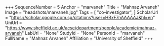 +++
SequenceNumber = 5
Anchor = "marvaneh"
Title = "Mahnaz Arvaneh"
Image = "headshots/marvaneh.jpg"
Tags = [ "co-investigator", ]
ScholarUrl = "https://scholar.google.com.sg/citations?user=HBxF7nAAAAAJ&hl=en"
UniUrl = "https://www.sheffield.ac.uk/acse/department/people/academic/mahnaz-arvaneh"
LabUrl = "None"
StudyId = "None"
PersonId = "marvaneh"
FullName = "Mahnaz Arvaneh"
Affiliation = "University of Sheffield"
+++